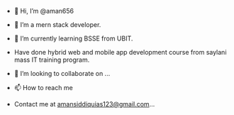 - 👋 Hi, I’m @aman656

- 👀 I’m a mern stack developer.
- 🌱 I’m currently learning BSSE from UBIT.
- Have done hybrid web and mobile app development course from saylani mass IT training program. 
- 💞️ I’m looking to collaborate on ...
- 📫 How to reach me 
- Contact me at amansiddiquias123@gmail.com...

<!---
aman656/aman656 is a ✨ special ✨ repository because its `README.md` (this file) appears on your GitHub profile.
You can click the Preview link to take a look at your changes.
--->
